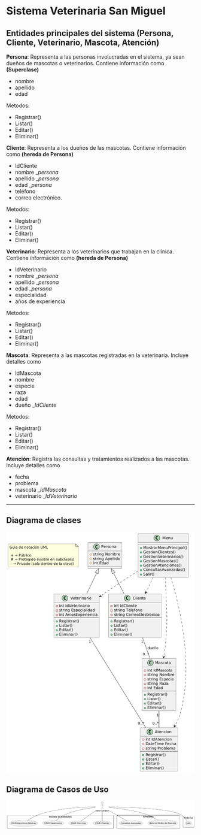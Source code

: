 # Sistema Veterinaria San Miguel

## Entidades principales del sistema (Persona, Cliente, Veterinario, Mascota, Atención)

**Persona**: Representa a las personas involucradas en el sistema, ya sean dueños de mascotas o veterinarios. Contiene información como **(Superclase)**

- nombre
- apellido
- edad

Metodos:

- Registrar()
- Listar()
- Editar()
- Eliminar()

**Cliente**: Representa a los dueños de las mascotas. Contiene información como **(hereda de Persona)**

- IdCliente
- nombre _*persona*
- apellido _*persona*
- edad _*persona*
- teléfono
- correo electrónico.

Metodos:

- Registrar()
- Listar()
- Editar()
- Eliminar()

**Veterinario**: Representa a los veterinarios que trabajan en la clínica. Contiene información como **(hereda de Persona)**

- IdVeterinario
- nombre _*persona*
- apellido _*persona*
- edad _*persona*
- especialidad
- años de experiencia

Metodos:

- Registrar()
- Listar()
- Editar()
- Eliminar()

**Mascota**: Representa a las mascotas registradas en la veterinaria. Incluye detalles como

- IdMascota
- nombre
- especie
- raza
- edad
- dueño _*IdCliente*

Metodos:

- Registrar()
- Listar()
- Editar()
- Eliminar()

**Atención**: Registra las consultas y tratamientos realizados a las mascotas. Incluye detalles como

- fecha
- problema
- mascota _*IdMascota*
- veterinario _*IdVeterinario*

---

## Diagrama de clases

![Diagrama de clases](docs/DiagramaDeClases.png)

## Diagrama de Casos de Uso

![Diagrama de casos de uso](docs/DiagramaDeCasosDeUso.png)
